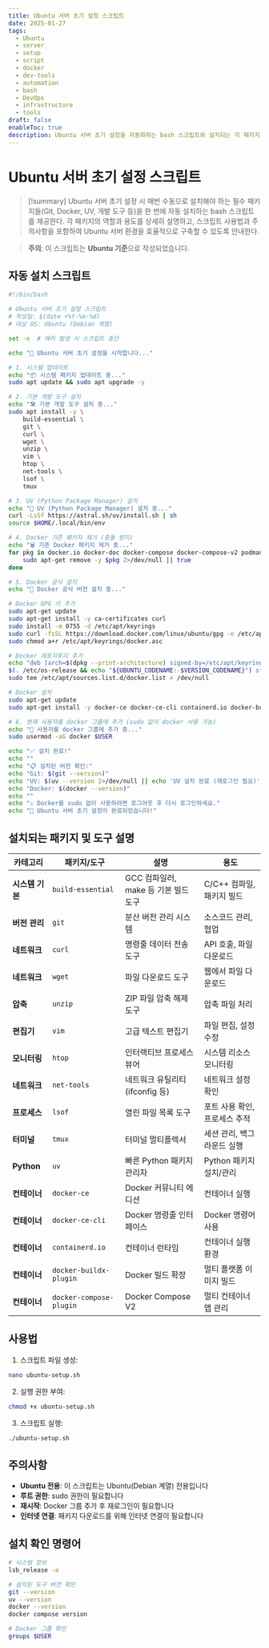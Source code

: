 ```yaml
---
title: Ubuntu 서버 초기 설정 스크립트
date: 2025-01-27
tags:
  - Ubuntu
  - server
  - setup
  - script
  - docker
  - dev-tools
  - automation
  - bash
  - DevOps
  - infrastructure
  - tools
draft: false
enableToc: true
description: Ubuntu 서버 초기 설정을 자동화하는 bash 스크립트와 설치되는 각 패키지의 상세 설명 및 사용법 가이드
---
```


# Ubuntu 서버 초기 설정 스크립트

> [!summary]
> Ubuntu 서버 초기 설정 시 매번 수동으로 설치해야 하는 필수 패키지들(Git, Docker, UV, 개발 도구 등)을 한 번에 자동 설치하는 bash 스크립트를 제공한다. 각 패키지의 역할과 용도를 상세히 설명하고, 스크립트 사용법과 주의사항을 포함하여 Ubuntu 서버 환경을 효율적으로 구축할 수 있도록 안내한다.

> **주의**: 이 스크립트는 **Ubuntu 기준**으로 작성되었습니다.

## 자동 설치 스크립트

```bash
#!/bin/bash

# Ubuntu 서버 초기 설정 스크립트
# 작성일: $(date +%Y-%m-%d)
# 대상 OS: Ubuntu (Debian 계열)

set -e  # 에러 발생 시 스크립트 중단

echo "🚀 Ubuntu 서버 초기 설정을 시작합니다..."

# 1. 시스템 업데이트
echo "📦 시스템 패키지 업데이트 중..."
sudo apt update && sudo apt upgrade -y

# 2. 기본 개발 도구 설치
echo "🛠️ 기본 개발 도구 설치 중..."
sudo apt install -y \
    build-essential \
    git \
    curl \
    wget \
    unzip \
    vim \
    htop \
    net-tools \
    lsof \
    tmux

# 3. UV (Python Package Manager) 설치
echo "🐍 UV (Python Package Manager) 설치 중..."
curl -LsSf https://astral.sh/uv/install.sh | sh
source $HOME/.local/bin/env

# 4. Docker 기존 패키지 제거 (충돌 방지)
echo "🗑️ 기존 Docker 패키지 제거 중..."
for pkg in docker.io docker-doc docker-compose docker-compose-v2 podman-docker containerd runc; do 
    sudo apt-get remove -y $pkg 2>/dev/null || true
done

# 5. Docker 공식 설치
echo "🐳 Docker 공식 버전 설치 중..."

# Docker GPG 키 추가
sudo apt-get update
sudo apt-get install -y ca-certificates curl
sudo install -m 0755 -d /etc/apt/keyrings
sudo curl -fsSL https://download.docker.com/linux/ubuntu/gpg -o /etc/apt/keyrings/docker.asc
sudo chmod a+r /etc/apt/keyrings/docker.asc

# Docker 레포지토리 추가
echo "deb [arch=$(dpkg --print-architecture) signed-by=/etc/apt/keyrings/docker.asc] https://download.docker.com/linux/ubuntu \
$(. /etc/os-release && echo "${UBUNTU_CODENAME:-$VERSION_CODENAME}") stable" | \
sudo tee /etc/apt/sources.list.d/docker.list > /dev/null

# Docker 설치
sudo apt-get update
sudo apt-get install -y docker-ce docker-ce-cli containerd.io docker-buildx-plugin docker-compose-plugin

# 6. 현재 사용자를 docker 그룹에 추가 (sudo 없이 docker 사용 가능)
echo "👥 사용자를 docker 그룹에 추가 중..."
sudo usermod -aG docker $USER

echo "✅ 설치 완료!"
echo ""
echo "📋 설치된 버전 확인:"
echo "Git: $(git --version)"
echo "UV: $(uv --version 2>/dev/null || echo 'UV 설치 완료 (재로그인 필요)')"
echo "Docker: $(docker --version)"
echo ""
echo "⚠️ Docker를 sudo 없이 사용하려면 로그아웃 후 다시 로그인하세요."
echo "🎉 Ubuntu 서버 초기 설정이 완료되었습니다!"
```

## 설치되는 패키지 및 도구 설명

| 카테고리 | 패키지/도구 | 설명 | 용도 |
|---------|------------|------|------|
| **시스템 기본** | `build-essential` | GCC 컴파일러, make 등 기본 빌드 도구 | C/C++ 컴파일, 패키지 빌드 |
| **버전 관리** | `git` | 분산 버전 관리 시스템 | 소스코드 관리, 협업 |
| **네트워크** | `curl` | 명령줄 데이터 전송 도구 | API 호출, 파일 다운로드 |
| **네트워크** | `wget` | 파일 다운로드 도구 | 웹에서 파일 다운로드 |
| **압축** | `unzip` | ZIP 파일 압축 해제 도구 | 압축 파일 처리 |
| **편집기** | `vim` | 고급 텍스트 편집기 | 파일 편집, 설정 수정 |
| **모니터링** | `htop` | 인터랙티브 프로세스 뷰어 | 시스템 리소스 모니터링 |
| **네트워크** | `net-tools` | 네트워크 유틸리티 (ifconfig 등) | 네트워크 설정 확인 |
| **프로세스** | `lsof` | 열린 파일 목록 도구 | 포트 사용 확인, 프로세스 추적 |
| **터미널** | `tmux` | 터미널 멀티플렉서 | 세션 관리, 백그라운드 실행 |
| **Python** | `uv` | 빠른 Python 패키지 관리자 | Python 패키지 설치/관리 |
| **컨테이너** | `docker-ce` | Docker 커뮤니티 에디션 | 컨테이너 실행 |
| **컨테이너** | `docker-ce-cli` | Docker 명령줄 인터페이스 | Docker 명령어 사용 |
| **컨테이너** | `containerd.io` | 컨테이너 런타임 | 컨테이너 실행 환경 |
| **컨테이너** | `docker-buildx-plugin` | Docker 빌드 확장 | 멀티 플랫폼 이미지 빌드 |
| **컨테이너** | `docker-compose-plugin` | Docker Compose V2 | 멀티 컨테이너 앱 관리 |

## 사용법

1. 스크립트 파일 생성:
```bash
nano ubuntu-setup.sh
```

2. 실행 권한 부여:
```bash
chmod +x ubuntu-setup.sh
```

3. 스크립트 실행:
```bash
./ubuntu-setup.sh
```

## 주의사항

- **Ubuntu 전용**: 이 스크립트는 Ubuntu(Debian 계열) 전용입니다
- **루트 권한**: sudo 권한이 필요합니다
- **재시작**: Docker 그룹 추가 후 재로그인이 필요합니다
- **인터넷 연결**: 패키지 다운로드를 위해 인터넷 연결이 필요합니다

## 설치 확인 명령어

```bash
# 시스템 정보
lsb_release -a

# 설치된 도구 버전 확인
git --version
uv --version
docker --version
docker compose version

# Docker 그룹 확인
groups $USER
``` 